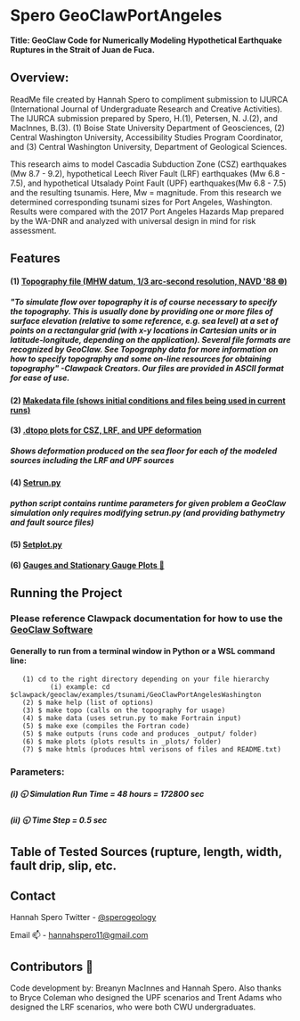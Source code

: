 # Spero GeoClawPortAngeles #
**Title: GeoClaw Code for Numerically Modeling Hypothetical Earthquake Ruptures in the Strait of Juan de Fuca.** 

## **Overview:** ## 
ReadMe file created by Hannah Spero to compliment submission to IJURCA (International Journal of Undergraduate Research and Creative Activities). The IJURCA submission prepared by Spero, H.(1), Petersen, N. J.(2), and MacInnes, B.(3). (1) Boise State University Department of Geosciences, (2) Central Washington University, Accessibility Studies Program Coordinator, and (3) Central Washington University, Department of Geological Sciences. 

This research aims to model Cascadia Subduction Zone (CSZ) earthquakes (Mw 8.7 - 9.2), hypothetical Leech River Fault (LRF) earthquakes (Mw 6.8 - 7.5), and hypothetical Utsalady Point Fault (UPF) earthquakes(Mw 6.8 - 7.5) and the resulting tsunamis. Here, Mw = magnitude. From this research we determined corresponding tsunami sizes for Port Angeles, Washington. Results were compared with the 2017 Port Angeles Hazards Map prepared by the WA-DNR and analyzed with universal design in mind for risk assessment.

## **Features** ##
#### (1) [Topography file (MHW datum, 1/3 arc-second resolution, NAVD '88 :globe_with_meridians:)](https://catalog.data.gov/dataset/strait-of-juan-de-fuca-1-3-arc-second-navd-88-coastal-digital-elevation-model) ####
##### "To simulate flow over topography it is of course necessary to specify the topography. This is usually done by providing one or more files of surface elevation (relative to some reference, e.g. sea level) at a set of points on a rectangular grid (with x-y locations in Cartesian units or in latitude-longitude, depending on the application). Several file formats are recognized by GeoClaw. See Topography data for more information on how to specify topography and some on-line resources for obtaining topography" -Clawpack Creators. Our files are provided in ASCII format for ease of use. #####
      
#### (2) [Makedata file (shows initial conditions and files being used in current runs)](https://www.clawpack.org/makefiles.html) ####
#### (3) [.dtopo plots for CSZ, LRF, and UPF deformation](https://www.clawpack.org/geoclaw/dtopotools_examples.html) ####
##### Shows deformation produced on the sea floor for each of the modeled sources including the LRF and UPF sources #####
#### (4) [Setrun.py](https://www.clawpack.org/setrun_geoclaw.html) ####

##### python script contains runtime parameters for given problem a GeoClaw simulation only requires modifying setrun.py (and providing bathymetry and fault source files) #####
#### (5) [Setplot.py](https://www.clawpack.org/setplot.html) ####
#### (6) [Gauges and Stationary Gauge Plots :pushpin:](https://www.clawpack.org/gauges.html) ####


## **Running the Project** ##
### Please reference Clawpack documentation for how to use the [GeoClaw Software](http://www.clawpack.org/geoclaw) ###
#### Generally to run from a terminal window in Python or a WSL command line: ####
       (1) cd to the right directory depending on your file hierarchy
              (i) example: cd $clawpack/geoclaw/examples/tsunami/GeoClawPortAngelesWashington
       (2) $ make help (list of options)
       (3) $ make topo (calls on the topography for usage)
       (4) $ make data (uses setrun.py to make Fortrain input)
       (5) $ make exe (compiles the Fortran code)
       (5) $ make outputs (runs code and produces _output/ folder)
       (6) $ make plots (plots results in _plots/ folder)
       (7) $ make htmls (produces html verisons of files and README.txt)
       
### Parameters: ###
##### (i) :clock930: Simulation Run Time  = 48 hours = 172800 sec #####
##### (ii) :clock930: Time Step = 0.5 sec #####


## **Table of Tested Sources (rupture, length, width, fault drip, slip, etc.** ##
## **Contact** ##
Hannah Spero
Twitter - [@sperogeology](https://twitter.com/SperoGeology)

Email :mailbox: - hannahspero11@gmail.com

## Contributors :ocean:
Code development by: Breanyn MacInnes and Hannah Spero. Also thanks to Bryce Coleman who designed the UPF scenarios and Trent Adams who designed the LRF scenarios, who were both CWU undergraduates. 
